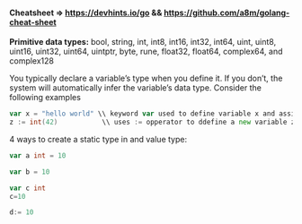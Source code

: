 #### Cheatsheet => https://devhints.io/go  && https://github.com/a8m/golang-cheat-sheet

**Primitive data types:** bool, string, int, int8, int16, int32, int64, uint, uint8, uint16, uint32, uint64, uintptr, byte, rune, float32, float64, complex64, and complex128      

You typically declare a variable’s type when you define it. If you don’t, the system will automatically infer the variable’s data type. Consider the following examples    
```go
var x = "hello world" \\ keyword var used to define variable x and assignes to it the value of "hello world"
z := int(42)           \\ uses := opperator to ddefine a new variable z and assign to it an integer value 42
```    
4 ways to create a static type in and value type:    
```go
var a int = 10

var b = 10

var c int 
c=10 

d:= 10 
```
